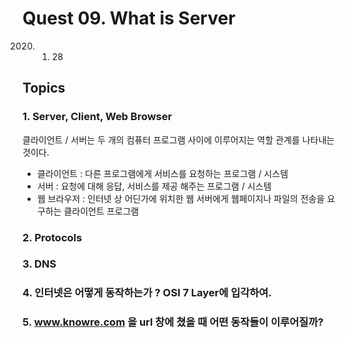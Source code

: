 # Quest 09. What is Server

2020. 01. 28

## Topics

### 1. Server, Client, Web Browser

클라이언트 / 서버는 두 개의 컴퓨터 프로그램 사이에 이루어지는 역할 관계를 나타내는 것이다.

* 클라이언트 : 다른 프로그램에게 서비스를 요청하는 프로그램 / 시스템
* 서버 : 요청에 대해 응답, 서비스를 제공 해주는 프로그램 / 시스템
* 웹 브라우저 : 인터넷 상 어딘가에 위치한 웹 서버에게 웹페이지나 파일의 전송을 요구하는 클라이언트 프로그램

### 2. Protocols

### 3. DNS

### 4. 인터넷은 어떻게 동작하는가 ? OSI 7 Layer에 입각하여.

### 5. www.knowre.com 을 url 창에 쳤을 때 어떤 동작들이 이루어질까?